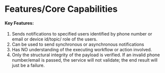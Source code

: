 # Features/Core Capabilities

#### Key Features:

1. Sends notifications to specified users identified by phone number or email or device id/topic/ role of the users.
2. Can be used to send synchronous or asynchronous notifications
3. Has NO understanding of the executing workflow or action involved.
4. Only the structural integrity of the payload is verified. If an invalid phone number/email is passed, the service will not validate; the end result will just be a failure.

